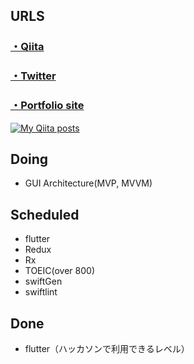 ## URLS

### [・Qiita](https://qiita.com/miyakooti)


### [・Twitter](https://twitter.com/niimaru09)

### [・Portfolio site](https://miyakooti.github.io/kousuke_portofolio/)

[![My Qiita posts](https://qiita-badge.apiapi.app/s/miyakooti/posts.svg)](http://qiita.com/miyakooti)

## Doing

- GUI Architecture(MVP, MVVM)


## Scheduled

- flutter
- Redux
- Rx
- TOEIC(over 800)
- swiftGen
- swiftlint

## Done
- flutter（ハッカソンで利用できるレベル）
